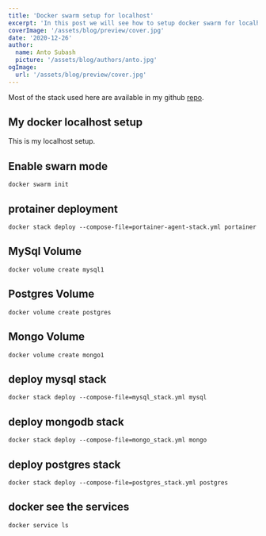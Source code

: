 ```yaml
---
title: 'Docker swarm setup for localhost'
excerpt: 'In this post we will see how to setup docker swarm for localhost.'
coverImage: '/assets/blog/preview/cover.jpg'
date: '2020-12-26'
author:
  name: Anto Subash
  picture: '/assets/blog/authors/anto.jpg'
ogImage:
  url: '/assets/blog/preview/cover.jpg'
---
```


Most of the stack used here are available in my github [repo](https://github.com/antosubash/docker_stack).

## My docker localhost setup

This is my localhost setup.

## Enable swarn mode

`docker swarm init`

## protainer deployment

`docker stack deploy --compose-file=portainer-agent-stack.yml portainer`

## MySql Volume

`docker volume create mysql1`

## Postgres Volume

`docker volume create postgres`

## Mongo Volume

`docker volume create mongo1`

## deploy mysql stack

`docker stack deploy --compose-file=mysql_stack.yml mysql`

## deploy mongodb stack

`docker stack deploy --compose-file=mongo_stack.yml mongo`

## deploy postgres stack

`docker stack deploy --compose-file=postgres_stack.yml postgres`

## docker see the services

`docker service ls`
